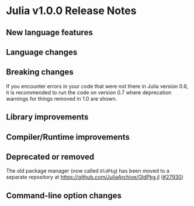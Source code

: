 Julia v1.0.0 Release Notes
==========================

New language features
---------------------

Language changes
----------------

Breaking changes
----------------
If you encounter errors in your code that were not there in Julia version 0.6, it is recommended to run the code on version 0.7 where deprecation warnings for things removed in 1.0 are shown.

Library improvements
--------------------

Compiler/Runtime improvements
-----------------------------

Deprecated or removed
---------------------

The old package manager (now called `OldPkg`) has been moved to a
separate repository at https://github.com/JuliaArchive/OldPkg.jl ([#27930])

Command-line option changes
---------------------------

<!--- generated by NEWS-update.jl: -->
[#27930]: https://github.com/JuliaLang/julia/issues/27930
